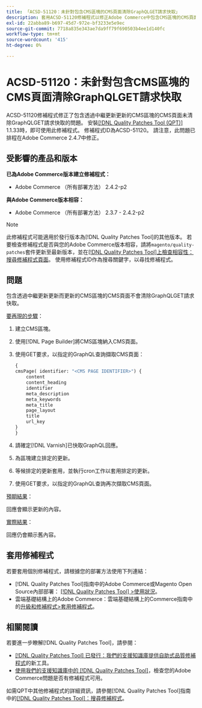 ```yaml
---
title: 「ACSD-51120：未針對包含CMS區塊的CMS頁面清除GraphQLGET請求快取」
description: 套用ACSD-51120修補程式以修正Adobe Commerce中包含CMS區塊的CMS頁面未清除GraphQLGET要求快取的問題。
exl-id: 22abba89-b697-45d7-972e-bf3233e5e9ec
source-git-commit: 7718a835e343ae7da9ff79f690503b4ee1d140fc
workflow-type: tm+mt
source-wordcount: '415'
ht-degree: 0%

---
```


# ACSD-51120：未針對包含CMS區塊的CMS頁面清除GraphQLGET請求快取

ACSD-51120修補程式修正了包含透過中繼更新更新的CMS區塊的CMS頁面未清除GraphQLGET請求快取的問題。 安裝[[!DNL Quality Patches Tool (QPT)]](/help/announcements/adobe-commerce-announcements/magento-quality-patches-released-new-tool-to-self-serve-quality-patches.md) 1.1.33時，即可使用此修補程式。 修補程式ID為ACSD-51120。 請注意，此問題已排程在Adobe Commerce 2.4.7中修正。

## 受影響的產品和版本

**已為Adobe Commerce版本建立修補程式：**

* Adobe Commerce （所有部署方法） 2.4.2-p2

**與Adobe Commerce版本相容：**

* Adobe Commerce （所有部署方法） 2.3.7 - 2.4.2-p2

>[!NOTE]
>
>此修補程式可能適用於發行版本為[!DNL Quality Patches Tool]的其他版本。 若要檢查修補程式是否與您的Adobe Commerce版本相容，請將`magento/quality-patches`套件更新至最新版本，並在[[!DNL Quality Patches Tool]上檢查相容性：搜尋修補程式頁面](https://experienceleague.adobe.com/tools/commerce-quality-patches/index.html)。 使用修補程式ID作為搜尋關鍵字，以尋找修補程式。

## 問題

包含透過中繼更新更新而更新的CMS區塊的CMS頁面不會清除GraphQLGET請求快取。

<u>要再現的步驟</u>：

1. 建立CMS區塊。
1. 使用[!DNL Page Builder]將CMS區塊納入CMS頁面。
1. 使用GET要求，以指定的GraphQL查詢擷取CMS頁面：

   ```GraphQL
   {
   cmsPage( identifier: "<CMS PAGE IDENTIFIER>") {
       content
       content_heading
       identifier
       meta_description
       meta_keywords
       meta_title
       page_layout
       title
       url_key
   }
   }
   ```

1. 請確定[!DNL Varnish]已快取GraphQL回應。
1. 為區塊建立排定的更新。
1. 等候排定的更新套用，並執行cron工作以套用排定的更新。
1. 使用GET要求，以指定的GraphQL查詢再次擷取CMS頁面。

<u>預期結果</u>：

回應會顯示更新的內容。

<u>實際結果</u>：

回應仍會顯示舊內容。

## 套用修補程式

若要套用個別修補程式，請根據您的部署方法使用下列連結：

* [!DNL Quality Patches Tool]指南中的Adobe Commerce或Magento Open Source內部部署： [[!DNL Quality Patches Tool] >使用狀況](https://experienceleague.adobe.com/docs/commerce-operations/tools/quality-patches-tool/usage.html)。
* 雲端基礎結構上的Adobe Commerce：雲端基礎結構上的Commerce指南中的[升級和修補程式>套用修補程式](https://experienceleague.adobe.com/docs/commerce-cloud-service/user-guide/develop/upgrade/apply-patches.html)。


## 相關閱讀

若要進一步瞭解[!DNL Quality Patches Tool]，請參閱：

* [[!DNL Quality Patches Tool] 已發行：我們的支援知識庫提供自助式品質修補程式](/help/announcements/adobe-commerce-announcements/magento-quality-patches-released-new-tool-to-self-serve-quality-patches.md)的新工具。
* [使用我們的支援知識庫中的 [!DNL Quality Patches Tool]](/help/support-tools/patches-available-in-qpt-tool/check-patch-for-magento-issue-with-magento-quality-patches.md)，檢查您的Adobe Commerce問題是否有修補程式可用。

如需QPT中其他修補程式的詳細資訊，請參閱[!DNL Quality Patches Tool]指南中的[[!DNL Quality Patches Tool]：搜尋修補程式](https://experienceleague.adobe.com/tools/commerce-quality-patches/index.html)。
